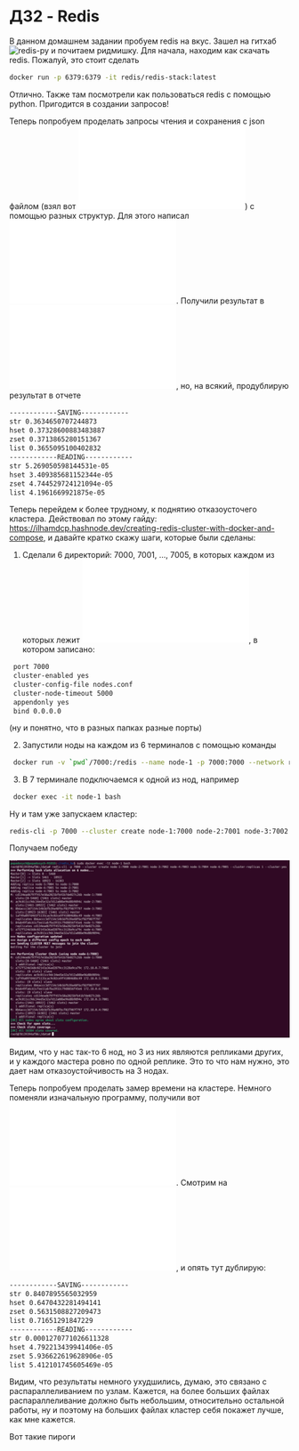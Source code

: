# ДЗ2 - Redis

В данном домашнем задании пробуем redis на вкус. Зашел на гитхаб ![redis-py](https://github.com/redis/redis-py) и почитаем ридмишку. Для начала, находим как скачать redis. Пожалуй, это стоит сделать

``` bash
docker run -p 6379:6379 -it redis/redis-stack:latest
```

Отлично. Также там посмотрели как пользоваться redis с помощью python. Пригодится в создании запросов!

Теперь попробуем проделать запросы чтения и сохранения с json файлом (взял вот ![такой](./large-file.json)) с помощью разных структур. Для этого написал ![небольшой код](./test_redis.py). Получили результат в ![файл](./result.txt), но, на всякий, продублирую результат в отчете

```
------------SAVING------------
str 0.3634650707244873
hset 0.37328600883483887
zset 0.3713865280151367
list 0.3655095100402832
------------READING------------
str 5.269050598144531e-05
hset 3.409385681152344e-05
zset 4.744529724121094e-05
list 4.1961669921875e-05
```

Теперь перейдем к более трудному, к поднятию отказоусточего кластера. Действовал по этому гайду: https://ilhamdcp.hashnode.dev/creating-redis-cluster-with-docker-and-compose, и давайте кратко скажу шаги, которые были сделаны:

1. Сделали 6 директорий: 7000, 7001, ..., 7005, в которых каждом из которых лежит ![файл](./7000/redis.conf), в котором записано:

```
 port 7000
 cluster-enabled yes
 cluster-config-file nodes.conf
 cluster-node-timeout 5000
 appendonly yes
 bind 0.0.0.0
```

(ну и понятно, что в разных папках разные порты)

2. Запустили ноды на каждом из 6 терминалов с помощью команды

``` bash
 docker run -v `pwd`/7000:/redis --name node-1 -p 7000:7000 --network redis-cluster redis redis-server /redis/redis.conf
```

3. В 7 терминале подключаемся к одной из нод, например

``` bash
 docker exec -it node-1 bash
```

Ну и там уже запускаем кластер: 

``` bash
redis-cli -p 7000 --cluster create node-1:7000 node-2:7001 node-3:7002 node-4:7003 node-5:7004 node-6:7005 --cluster-replicas 1 --cluster-yes
```

Получаем победу

![pic](./pics/cluster.jpg)

Видим, что у нас так-то 6 нод, но 3 из них являются репликами других, и у каждого мастера ровно по одной реплике. Это то что нам нужно, это дает нам отказоустойчивость на 3 нодах.

Теперь попробуем проделать замер времени на кластере. Немного поменяли изначальную программу, получили вот ![что](./test_redis_cluter.py). Смотрим на ![результаты](./cluster_result.txt), и опять тут дублирую:

```
------------SAVING------------
str 0.8407895565032959
hset 0.6470432281494141
zset 0.5631508827209473
list 0.71651291847229
------------READING------------
str 0.0001270771026611328
hset 4.792213439941406e-05
zset 5.936622619628906e-05
list 5.412101745605469e-05
```

Видим, что результаты немного ухудшились, думаю, это связано с распараллеливанием по узлам. Кажется, на более больших файлах распараллеливание должно быть небольшим, относительно остальной работы, ну и поэтому на больших файлах кластер себя покажет лучше, как мне кажется.

Вот такие пироги
